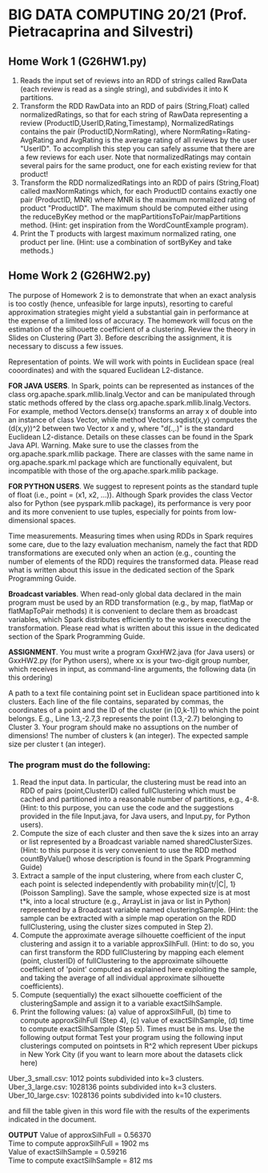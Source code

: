 # BIG DATA COMPUTING 20/21 (Prof. Pietracaprina and Silvestri)
## Home Work 1 (G26HW1.py)
1. Reads the input set of reviews into an RDD of strings called RawData (each review is read as a single string), and subdivides it into K partitions.
2. Transform the RDD RawData into an RDD of pairs (String,Float) called normalizedRatings, so that for each string of RawData representing a review (ProductID,UserID,Rating,Timestamp), NormalizedRatings contains the pair (ProductID,NormRating), where NormRating=Rating-AvgRating and AvgRating is the average rating of all reviews by the user "UserID". To accomplish this step you can safely assume that there are a few reviews for each user. Note that normalizedRatings may contain several pairs for the same product, one for each existing review for that product!
3. Transform the RDD normalizedRatings into an RDD of pairs (String,Float) called maxNormRatings which, for each ProductID contains exactly one pair (ProductID, MNR) where MNR is the maximum normalized rating of product "ProductID". The maximum should be computed either using the reduceByKey method or the mapPartitionsToPair/mapPartitions method. (Hint: get inspiration from the WordCountExample program).
4. Print the T products with largest maximum normalized rating, one product per line. (Hint: use a combination of sortByKey and take methods.)


## Home Work 2 (G26HW2.py)
The purpose of Homework 2 is to demonstrate that when an exact analysis is too costly (hence, unfeasible for large inputs), resorting to careful approximation strategies might yield a substantial gain in performance at the expense of a limited loss of accuracy. The homework will focus on the estimation of the silhouette coefficient of a clustering. Review the theory in Slides on Clustering (Part 3). Before describing the assignment, it is necessary to discuss a few issues.

Representation of points. We will work with points in Euclidean space (real cooordinates) and with the squared Euclidean L2-distance.

**FOR JAVA USERS**. In Spark, points can be represented as instances of the class org.apache.spark.mllib.linalg.Vector and can be manipulated through static methods offered by the class org.apache.spark.mllib.linalg.Vectors. For example, method Vectors.dense(x) transforms an array x of double into an instance of class Vector, while method Vectors.sqdist(x,y) computes the (d(x,y))^2 between two Vector x and y, where "d(.,.)" is the standard Euclidean L2-distance. Details on these classes can be found in the Spark Java API. Warning. Make sure to use the classes from the org.apache.spark.mllib package. There are classes with the same name in org.apache.spark.ml package which are functionally equivalent, but incompatible with those of the org.apache.spark.mllib package.

**FOR PYTHON USERS**. We suggest to represent points as the standard tuple of float (i.e., point = (x1, x2, ...)). Although Spark provides the class Vector also for Python (see pyspark.mllib package), its performance is very poor and its more convenient to use tuples, especially for points from low-dimensional spaces.

Time measurements. Measuring times when using RDDs in Spark requires some care, due to the lazy evaluation mechanism, namely the fact that RDD transformations are executed only when an action (e.g., counting the number of elements of the RDD) requires the transformed data. Please read what is written about this issue in the dedicated section of the Spark Programming Guide.

**Broadcast variables**. When read-only global data declared in the main program must be used by an RDD transformation (e.g., by map, flatMap or flatMapToPair methods) it is convenient to declare them as broadcast variables, which Spark distributes efficiently to the workers executing the transformation. Please read what is written about this issue in the dedicated section of the Spark Programming Guide.

**ASSIGNMENT**. You must write a program GxxHW2.java (for Java users) or GxxHW2.py (for Python users), where xx is your two-digit group number, which receives in input, as command-line arguments, the following data (in this ordering)

A path to a text file containing point set in Euclidean space partitioned into k clusters. Each line of the file contains, separated by commas, the coordinates of a point and the ID of the cluster (in [0,k-1]) to which the point belongs. E.g., Line 1.3,-2.7,3 represents the point (1.3,-2.7) belonging to Cluster 3. Your program should make no assuptions on the number of dimensions!
The number of clusters k (an integer).
The expected sample size per cluster t (an integer).
### The program must do the following:

1. Read the input data. In particular, the clustering must be read into an RDD of pairs (point,ClusterID) called fullClustering which must be cached and partitioned into a reasonable number of partitions, e.g., 4-8. (Hint: to this purpose, you can use the code and the suggestions provided in the file Input.java, for Java users, and Input.py, for Python users).
2. Compute the size of each cluster and then save the k sizes into an array or list represented by a Broadcast variable named sharedClusterSizes. (Hint: to this purpose it is very convenient to use the RDD method countByValue() whose description is found in the Spark Programming Guide)
3. Extract a sample of the input clustering, where from each cluster C, each point is selected independently with probability min{t/|C|, 1} (Poisson Sampling). Save the sample, whose expected size is at most t*k, into a local structure (e.g., ArrayList in java or list in Python) represented by a Broadcast variable named clusteringSample. (Hint: the sample can be extracted with a simple map operation on the RDD fullClustering, using the cluster sizes computed in Step 2).
4. Compute the approximate average silhouette coefficient of the input clustering and assign it to a variable approxSilhFull. (Hint: to do so, you can first transform the RDD fullClustering by mapping each element (point, clusterID) of fullClustering to the approximate silhouette coefficient of 'point' computed as explained here exploiting the sample, and taking the average of all individual approximate silhouette coefficients). 
5. Compute (sequentially) the exact silhouette coefficient of the clusteringSample and assign it to a variable exactSilhSample.
6. Print the following values: (a) value of approxSilhFull, (b) time to compute approxSilhFull (Step 4),  (c) value of exactSilhSample, (d) time to compute exactSilhSample (Step 5). Times must be in ms. Use the following output format
Test your program using the following input clusterings computed on pointsets in R^2 which represent Uber pickups in New York City (if you want to learn more about the datasets click here)

Uber_3_small.csv: 1012 points subdivided into k=3 clusters.\
Uber_3_large.csv: 1028136 points subdivided into k=3 clusters.\
Uber_10_large.csv: 1028136 points subdivided into k=10 clusters.

and fill the table given in this word file with the results of the experiments indicated in the document.


**OUTPUT**
Value of approxSilhFull = 0.56370 \
Time to compute approxSilhFull = 1902 ms \
Value of exactSilhSample = 0.59216 \
Time to compute exactSilhSample = 812 ms

